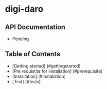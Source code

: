 # digi-daro
## API Documentation
- Pending
## Table of Contents
- [Getting started] (#gettingstarted)
- [Pre requistite for installation] (#prerequisite)
- [Installation] (#installation)
- [Test] (#tests)
